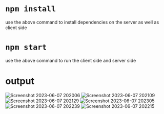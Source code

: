 # `npm install`
use the above command to install dependencies on the server as well as client side

# `npm start`
use the above command to run the client side and server side  

# output 

![Screenshot 2023-06-07 202006](https://github.com/asthajain372/stack-overflow/assets/119683851/d1d4eb9b-9101-46c2-a06e-33eeb4d9c252)
![Screenshot 2023-06-07 202109](https://github.com/asthajain372/stack-overflow/assets/119683851/195e63ef-36ee-4b25-bf76-c600739f865f)
![Screenshot 2023-06-07 202129](https://github.com/asthajain372/stack-overflow/assets/119683851/27af2620-2f03-404a-add4-d70523f6de3e)
![Screenshot 2023-06-07 202305](https://github.com/asthajain372/stack-overflow/assets/119683851/4464de7c-afef-4e08-ac5b-995719d5f935)
![Screenshot 2023-06-07 202239](https://github.com/asthajain372/stack-overflow/assets/119683851/0ace2754-335a-4128-8255-97706d395b1d)
![Screenshot 2023-06-07 202215](https://github.com/asthajain372/stack-overflow/assets/119683851/b0474280-9e42-477c-bda6-87202b81ad50)
